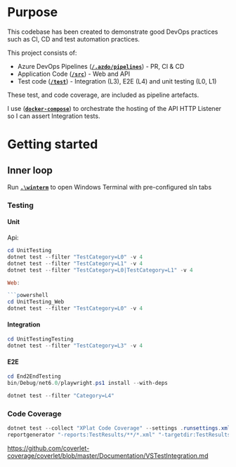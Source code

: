 # Purpose

This codebase has been created to demonstrate good DevOps practices such as CI, CD and test automation practices.

This project consists of:

- Azure DevOps Pipelines ([**`/.azdo/pipelines`**](.azdo/pipelines/)) - PR, CI & CD 
- Application Code ([**`/src`**](src)) - Web and API
- Test code ([**`/test`**](test)) - Integration (L3), E2E (L4) and unit testing (L0, L1)

These test, and code coverage, are included as pipeline artefacts.

I use ([**`docker-compose`**](docker-compose.yml)) to orchestrate the hosting of the API HTTP Listener so I can assert Integration tests.

# Getting started

## Inner loop

Run [**`.\winterm`**](winterm.ps1) to open Windows Terminal with pre-configured sln tabs

### Testing



#### Unit

Api:

```powershell
cd UnitTesting
dotnet test --filter "TestCategory=L0" -v 4 
dotnet test --filter "TestCategory=L1" -v 4 
dotnet test --filter "TestCategory=L0|TestCategory=L1" -v 4

Web:

```powershell
cd UnitTesting_Web
dotnet test --filter "TestCategory=L0" -v 4 
```

#### Integration

```powershell
cd UnitTestingTesting
dotnet test --filter "TestCategory=L3" -v 4
```

#### E2E

```powershell
cd End2EndTesting
bin/Debug/net6.0/playwright.ps1 install --with-deps
```

```powershell
dotnet test --filter "Category=L4" 
```

### Code Coverage
```powershell
dotnet test --collect "XPlat Code Coverage" --settings .runsettings.xml --logger trx --results-directory ./TestResults /p:Exclude="[*]*Startup%2c[*]*Program"
reportgenerator "-reports:TestResults/**/*.xml" "-targetdir:TestResults\Coverage" -reporttypes:Html --settings .\.runsettings.xml
```

https://github.com/coverlet-coverage/coverlet/blob/master/Documentation/VSTestIntegration.md